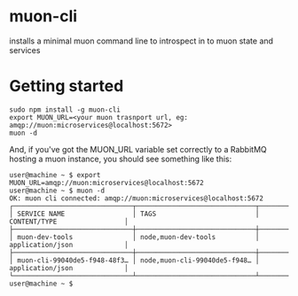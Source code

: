 # muon-cli
installs a minimal muon command line to introspect in to muon state and services


# Getting started

```
sudo npm install -g muon-cli
export MUON_URL=<your muon trasnport url, eg: amqp://muon:microservices@localhost:5672>
muon -d
```

And, if you've got the MUON_URL variable set correctly to a RabbitMQ hosting a muon instance, you should see something like this:


```
user@machine ~ $ export MUON_URL=amqp://muon:microservices@localhost:5672
user@machine ~ $ muon -d
OK: muon cli connected: amqp://muon:microservices@localhost:5672
┌──────────────────────────────┬──────────────────────────────┬──────────────────────────────┐
│ SERVICE NAME                 │ TAGS                         │ CONTENT/TYPE                 │
├──────────────────────────────┼──────────────────────────────┼──────────────────────────────┤
│ muon-dev-tools               │ node,muon-dev-tools          │ application/json             │
├──────────────────────────────┼──────────────────────────────┼──────────────────────────────┤
│ muon-cli-99040de5-f948-48f3… │ node,muon-cli-99040de5-f948… │ application/json             │
└──────────────────────────────┴──────────────────────────────┴──────────────────────────────┘
user@machine ~ $
```
